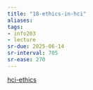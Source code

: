 ```yaml
---
title: "18-ethics-in-hci"
aliases: 
tags: 
- info203
- lecture
sr-due: 2025-06-14
sr-interval: 705
sr-ease: 270
---
```


[hci-ethics](notes/hci-ethics.md)
